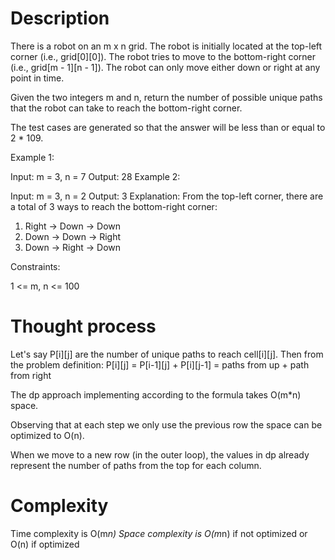 # Description 

There is a robot on an m x n grid. The robot is initially located at the top-left corner (i.e., grid[0][0]). The robot tries to move to the bottom-right corner (i.e., grid[m - 1][n - 1]). The robot can only move either down or right at any point in time.

Given the two integers m and n, return the number of possible unique paths that the robot can take to reach the bottom-right corner.

The test cases are generated so that the answer will be less than or equal to 2 * 109.

 

Example 1:


Input: m = 3, n = 7
Output: 28
Example 2:

Input: m = 3, n = 2
Output: 3
Explanation: From the top-left corner, there are a total of 3 ways to reach the bottom-right corner:
1. Right -> Down -> Down
2. Down -> Down -> Right
3. Down -> Right -> Down
 

Constraints:

1 <= m, n <= 100

# Thought process

Let's say P[i][j] are the number of unique paths to reach cell[i][j]. 
Then from the problem definition: P[i][j] = P[i-1][j] + P[i][j-1] = paths from up + path from right

The dp approach implementing according to the formula takes O(m*n) space.

Observing that at each step we only use the previous row the space can be optimized to O(n).

When we move to a new row (in the outer loop), the values in dp already represent the number of paths from the top for each column.

# Complexity

Time complexity is O(m*n)
Space complexity is O(m*n) if not optimized or O(n) if optimized
